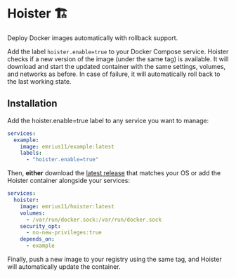 Hoister 🏗
==========

Deploy Docker images automatically with rollback support.

Add the label `hoister.enable=true` to your Docker Compose service.
Hoister checks if a new version of the image (under the same tag) is available.
It will download and start the updated container with the same settings, volumes, and networks as before.
In case of failure, it will automatically roll back to the last working state.

Installation
------------

Add the hoister.enable=true label to any service you want to manage:

```yaml
services:
  example:
    image: emrius11/example:latest
    labels:
      - "hoister.enable=true"
```

Then, **either** download the [latest release](https://github.com/HerrMuellerluedenscheid/hoister/releases) that matches your OS or
add the Hoister container alongside your services:

```yaml
services:
  hoister:
    image: emrius11/hoister:latest
    volumes:
      - /var/run/docker.sock:/var/run/docker.sock
    security_opt:
      - no-new-privileges:true
    depends_on:
      - example
```

Finally, push a new image to your registry using the same tag, and Hoister will automatically update the container.
